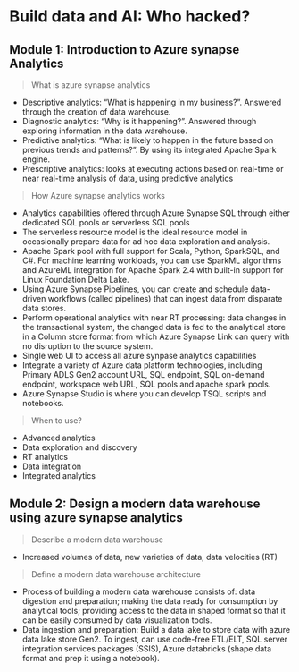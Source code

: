 # Build data and AI: Who hacked?

## Module 1: Introduction to Azure synapse Analytics
> What is azure synapse analytics
- Descriptive analytics: “What is happening in my business?”. Answered through the creation of data warehouse. 
- Diagnostic analytics: “Why is it happening?”. Answered through exploring information in the data warehouse. 
- Predictive analytics: “What is likely to happen in the future based on previous trends and patterns?”. By using its integrated Apache Spark engine.
- Prescriptive analytics: looks at executing actions based on real-time or near real-time analysis of data, using predictive analytics
> How Azure synapse analytics works
- Analytics capabilities offered through Azure Synapse SQL through either dedicated SQL pools or serverless SQL pools 
- The serverless resource model is the ideal resource model in occasionally prepare data for ad hoc data exploration and analysis.
- Apache Spark pool with full support for Scala, Python, SparkSQL, and C#. For machine learning workloads, you can use SparkML algorithms and AzureML integration for Apache Spark 2.4 with built-in support for Linux Foundation Delta Lake. 
- Using Azure Synapse Pipelines, you can create and schedule data-driven workflows (called pipelines) that can ingest data from disparate data stores. 
- Perform operational analytics with near RT processing: data changes in the transactional system, the changed data is fed to the analytical store in a Column store format from which Azure Synapse Link can query with no disruption to the source system.
- Single web UI to access all azure synpase analytics capabilities
- Integrate a variety of Azure data platform technologies, including Primary ADLS Gen2 account URL, SQL endpoint, SQL on-demand endpoint, workspace web URL, SQL pools and apache spark pools.
- Azure Synapse Studio is where you can develop TSQL scripts and notebooks. 

> When to use?
- Advanced analytics
- Data exploration and discovery
- RT analytics
- Data integration
- Integrated analytics

## Module 2: Design a modern data warehouse using azure synapse analytics
> Describe a modern data warehouse
- Increased volumes of data, new varieties of data, data velocities (RT)
> Define a modern data warehouse architecture
- Process of building a modern data warehouse consists of: data digestion and preparation; making the data ready for consumption by analytical tools; providing access to the data in shaped format so that it can be easily consumed by data visualization tools. 
- Data ingestion and preparation: Build a data lake to store data with azure data lake store Gen2. To ingest, can use code-free ETL/ELT, SQL server integration services packages (SSIS), Azure databricks (shape data format and prep it using a notebook). 